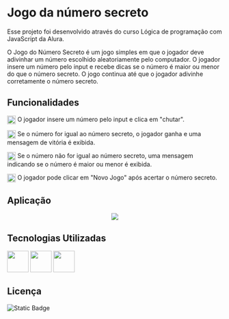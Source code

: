 # Jogo da número secreto

Esse projeto foi desenvolvido através do curso Lógica de programação com JavaScript da Alura.

O Jogo do Número Secreto é um jogo simples em que o jogador deve adivinhar um número escolhido aleatoriamente pelo computador. O jogador insere um número pelo input e recebe dicas se o número é maior ou menor do que o número secreto. O jogo continua até que o jogador adivinhe corretamente o número secreto.


## Funcionalidades

<img src="https://github.com/carla11235813/jogo-do-numero-secreto/assets/111895486/8dbfebf8-8347-4dc1-b492-15c439d1127c" width="20px" align="center"/> O jogador insere um número pelo input e clica em "chutar".

<img src="https://github.com/carla11235813/jogo-do-numero-secreto/assets/111895486/8dbfebf8-8347-4dc1-b492-15c439d1127c" width="20px" align="center"/> Se o número for igual ao número secreto, o jogador ganha e uma mensagem de vitória é exibida.

<img src="https://github.com/carla11235813/jogo-do-numero-secreto/assets/111895486/8dbfebf8-8347-4dc1-b492-15c439d1127c" width="20px" align="center"/> Se o número não for igual ao número secreto, uma mensagem indicando se o número é maior ou menor é exibida.

<img src="https://github.com/carla11235813/jogo-do-numero-secreto/assets/111895486/8dbfebf8-8347-4dc1-b492-15c439d1127c" width="20px" align="center"/> O jogador pode clicar em "Novo Jogo" após acertar o número secreto.


## Aplicação 
<p align="center">
  <img src="https://github.com/carla11235813/jogo-do-numero-secreto/assets/111895486/00fe6533-88f0-4380-a24c-d19928dfad32" />  
</p>


## Tecnologias Utilizadas

<p>
  <img src="https://cdn.jsdelivr.net/gh/devicons/devicon@latest/icons/css3/css3-original.svg" width="50px"/>

  <img src="https://cdn.jsdelivr.net/gh/devicons/devicon@latest/icons/html5/html5-original.svg" width="50px"/>
          
  <img src="https://cdn.jsdelivr.net/gh/devicons/devicon@latest/icons/javascript/javascript-original.svg" width="50px"/>
</p>


## Licença

![Static Badge](https://img.shields.io/badge/mit-blue?style=for-the-badge&label=license)
